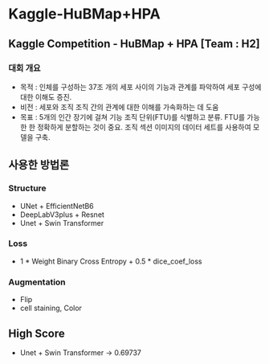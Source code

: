 # Kaggle-HuBMap+HPA
## Kaggle Competition - HuBMap + HPA [Team : H2]
### 대회 개요

* 목적 : 인체를 구성하는 37조 개의 세포 사이의 기능과 관계를 파악하여 세포 구성에 대한 이해도 증진.
* 비전 : 세포와 조직 조직 간의 관계에 대한 이해를 가속화하는 데 도움
* 목표 : 5개의 인간 장기에 걸쳐 기능 조직 단위(FTU)를 식별하고 분류. FTU를 가능한 한 정확하게 분할하는 것이 중요. 조직 섹션 이미지의 데이터 세트를 사용하여 모델을 구축.

## 사용한 방법론

### Structure
* UNet + EfficientNetB6
* DeepLabV3plus + Resnet
* Unet + Swin Transformer

### Loss
* 1 * Weight Binary Cross Entropy + 0.5 * dice_coef_loss

### Augmentation
* Flip
* cell staining, Color

## High Score
* Unet + Swin Transformer -> 0.69737
